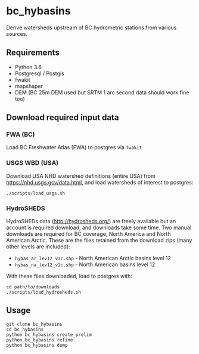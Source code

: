 # bc_hybasins

Derive watersheds upstream of BC hydrometric stations from various sources.

## Requirements
- Python 3.6
- Postgresql / Postgis
- fwakit
- mapshaper
- DEM (BC 25m DEM used but SRTM 1 arc second data should work fine too)

## Download required input data

### FWA (BC)
Load BC Freshwater Atlas (FWA) to postgres via `fwakit`

### USGS WBD (USA)
Download USA NHD watershed definitions (entire USA) from https://nhd.usgs.gov/data.html, and load watersheds of interest to postgres:

```
./scripts/load_usgs.sh
```

### HydroSHEDS
HydroSHEDs data (http://hydrosheds.org/) are freely available but an account is required download, and downloads take some time. Two manual downloads are required for BC coverage, North America and North American Arctic. These are the files retained from the download zips (many other levels are included):

- `hybas_ar_lev12_v1c.shp` - North American Arctic basins level 12
- `hybas_na_lev12_v1c.shp` - North American basins level 12

With these files downloaded, load to postgres with:
```
cd path/to/downloads
./scripts/load_hydrosheds.sh
```



## Usage

```
git clone bc_hybasins
cd bc_hybasins
python bc_hybasins create_prelim
python bc_hybasins refine
python bc_hybasins dump
```
